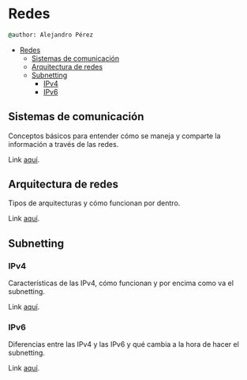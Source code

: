 
# Redes

``` cmd
@author: Alejandro Pérez
```

- [Redes](#redes)
  - [Sistemas de comunicación](#sistemas-de-comunicación)
  - [Arquitectura de redes](#arquitectura-de-redes)
  - [Subnetting](#subnetting)
    - [IPv4](#ipv4)
    - [IPv6](#ipv6)

## Sistemas de comunicación

Conceptos básicos para entender cómo se maneja y comparte la información a través de las redes.

Link [aquí](intro-sistemas-comunicacion.md).

## Arquitectura de redes

Tipos de arquitecturas y cómo funcionan por dentro.

Link [aquí](intro-arquitectura-redes.md).

## Subnetting

### IPv4

Características de las IPv4, cómo funcionan y por encima como va el subnetting.

Link [aquí](subnetting-ipv4.md).

### IPv6

Diferencias entre las IPv4 y las IPv6 y qué cambia a la hora de hacer el subnetting.

Link [aquí](subnetting-ipv6.md).

